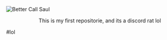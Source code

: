 <picture>
  <source media="(prefers-color-scheme: dark)" srcset="https://media.moddb.com/images/mods/1/56/55177/bandicam_2022-09-05_20-00-55-025.jpg">
  <source media="(prefers-color-scheme: light)" srcset="https://media.moddb.com/images/mods/1/56/55177/bandicam_2022-09-05_20-00-55-025.jpg">
   <img alt="Better Call Saul" src="https://media.moddb.com/images/mods/1/56/55177/bandicam_2022-09-05_20-00-55-025.jpg">
</picture>

<p align="center">
This is my first repositorie, and its a discord rat lol
</p>

#lol
